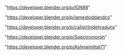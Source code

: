 "https://developer.blender.org/p/IGN88"

"https://developer.blender.org/p/jamestoddandco"

"https://developer.blender.org/p/callgirlindehraduns"

"https://developer.blender.org/p/Spectromorph"

"https://developer.blender.org/p/Ashnaimittal71"

 
